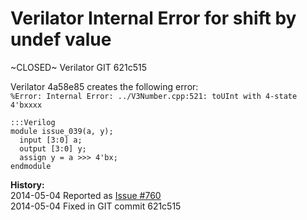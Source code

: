 
Verilator Internal Error for shift by undef value
=================================================

~CLOSED~ Verilator GIT 621c515

Verilator 4a58e85 creates the following error:  
`%Error: Internal Error: ../V3Number.cpp:521: toUInt with 4-state 4'bxxxx`

    :::Verilog
    module issue_039(a, y);
      input [3:0] a;
      output [3:0] y;
      assign y = a >>> 4'bx;
    endmodule

**History:**  
2014-05-04 Reported as [Issue #760](http://www.veripool.org/issues/760-Verilator-Verilator-Internal-Error-for-shift-by-undef-value)  
2014-05-04 Fixed in GIT commit 621c515
